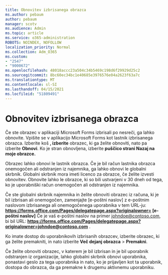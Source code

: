 ```yaml
---
title: Obnovitev izbrisanega obrazca
ms.author: pebaum
author: pebaum
manager: scotv
ms.audience: Admin
ms.topic: article
ms.service: o365-administration
ROBOTS: NOINDEX, NOFOLLOW
localization_priority: Normal
ms.collection: Adm_O365
ms.custom:
- "2547"
- "9000672"
ms.openlocfilehash: 48018accc23a504c34b5469c198d6f29929d25c2
ms.sourcegitcommit: 8bc60ec34bc1e40685e3976576e04a2623f63a7c
ms.translationtype: MT
ms.contentlocale: sl-SI
ms.lasthandoff: 04/15/2021
ms.locfileid: "51809491"
---
```

# <a name="restore-a-deleted-form"></a>Obnovitev izbrisanega obrazca

Če ste obrazec v aplikaciji Microsoft Forms izbrisali po nesreči, ga lahko obnovite. Vpišite se v aplikacijo Microsoft Forms kot lastnik izbrisanega obrazca. Izberite koš **, izberite** obrazec, ki ga želite obnoviti, nato pa izberite **Obnovi**. Ko je stran obnovljena, izberite **puščico strani Nazaj na moje obrazce.**

Obrazec lahko obnovi le lastnik obrazca. Če je bil račun lastnika obrazca onemogočen ali odstranjen iz najemnika, ga lahko obnovi le globalni skrbnik. Globalni skrbnik mora imeti licenco za obrazce, če želite izvesti obnovitev. Obnovite lahko le obrazce, ki so bili ustvarjeni v 30 dneh od tega, ko je uporabniški račun onemogočen ali odstranjen iz najemnika.

Če ste globalni skrbnik najemnika in želite obnoviti obrazec iz računa, ki je bil izbrisan ali onemogočen, zamenjajte [e-poštni naslov] z e-poštnim naslovom izbrisanega ali onemogočenega uporabnika v tem URL-ju: **https://forms.office.com/Pages/delegatepage.aspx?originalowner= [e-poštni naslov]** Če je vaš e-poštni naslov na primer johndoe@contoso.com, bi bil URL: **https://forms.office.com/Pages/delegatepage.aspx?originalowner=johndoe@contoso.com** . 

Ko imate dostop do uporabnikovih izbrisanih obrazcev, izberite obrazec, ki ga želite premakniti, in nato izberite **Več dejanj obrazca**  >  **Premakni**.

Če želite obnoviti obrazec, v katerem je bil izbrisan in je bil uporabnik odstranjen iz organizacije, lahko globalni skrbnik obnovi uporabnika, ponastavi geslo za tega uporabnika in nato, ko je prijavljen kot ta uporabnik, dostopa do obrazca, da ga premakne k drugemu aktivnemu uporabniku. 